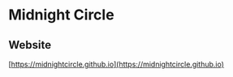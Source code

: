 # Midnight Circle

## Website

[https://midnightcircle.github.io](https://midnightcircle.github.io)

